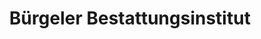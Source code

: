 ---
title: "Bürgeler Bestattungsinstitut"
url: /offenbach-am-main/buergeler-bestattungsinstitut/
shop: Bestattungen
---